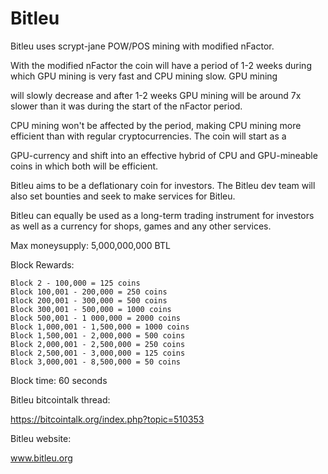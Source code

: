 Bitleu
==============

Bitleu uses scrypt-jane POW/POS mining with modified nFactor.

With the modified nFactor the coin will have a period of 1-2 weeks
during which GPU mining is very fast and CPU mining slow. GPU mining

will slowly decrease and after 1-2 weeks GPU mining will be around 7x
slower than it was during the start of the nFactor period.

CPU mining won't be affected by the period, making CPU mining more
efficient than with regular cryptocurrencies. The coin will start as a

GPU-currency and shift into an effective hybrid of CPU and
GPU-mineable coins in which both will be efficient.

Bitleu aims to be a deflationary coin for investors. The Bitleu dev
team will also set bounties and seek to make services for Bitleu.

Bitleu can equally be used as a long-term trading instrument for
investors as well as a currency for shops, games and any other
services.

Max moneysupply: 5,000,000,000 BTL

Block Rewards:

    Block 2 - 100,000 = 125 coins
    Block 100,001 - 200,000 = 250 coins
    Block 200,001 - 300,000 = 500 coins
    Block 300,001 - 500,000 = 1000 coins
    Block 500,001 - 1 000,000 = 2000 coins
    Block 1,000,001 - 1,500,000 = 1000 coins
    Block 1,500,001 - 2,000,000 = 500 coins
    Block 2,000,001 - 2,500,000 = 250 coins
    Block 2,500,001 - 3,000,000 = 125 coins
    Block 3,000,001 - 8,500,000 = 50 coins

Block time: 60 seconds

Bitleu bitcointalk thread:

https://bitcointalk.org/index.php?topic=510353

Bitleu website:

www.bitleu.org

